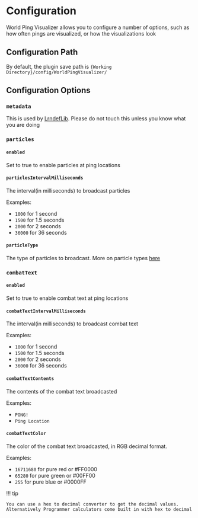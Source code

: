 # Configuration
World Ping Visualizer allows you to configure a number of options, such as how often pings are visualized, or how the visualizations look

## Configuration Path
By default, the plugin save path is `{Working Directory}/config/WorldPingVisualizer/`

## Configuration Options

### `metadata`
This is used by [LrndefLib](https://github.com/Arthri/LrndefLib). Please do not touch this unless you know what you are doing

### `particles`

#### `enabled`
Set to true to enable particles at ping locations

#### `particlesIntervalMilliseconds`
The interval(in milliseconds) to broadcast particles

Examples:

- `1000` for 1 second
- `1500` for 1.5 seconds
- `2000` for 2 seconds
- `36000` for 36 seconds

#### `particleType`
The type of particles to broadcast. More on particle types [here](particle-types.md)

### `combatText`

#### `enabled`
Set to true to enable combat text at ping locations

#### `combatTextIntervalMilliseconds`
The interval(in milliseconds) to broadcast combat text

Examples:

- `1000` for 1 second
- `1500` for 1.5 seconds
- `2000` for 2 seconds
- `36000` for 36 seconds

#### `combatTextContents`
The contents of the combat text broadcasted

Examples:

- `PONG!`
- `Ping Location`

#### `combatTextColor`
The color of the combat text broadcasted, in RGB decimal format.

Examples:

- `16711680` for pure red or #FF0000
- `65280` for pure green or #00FF00
- `255` for pure blue or #0000FF

!!! tip

    You can use a hex to decimal converter to get the decimal values. Alternatively Programmer calculators come built in with hex to decimal
